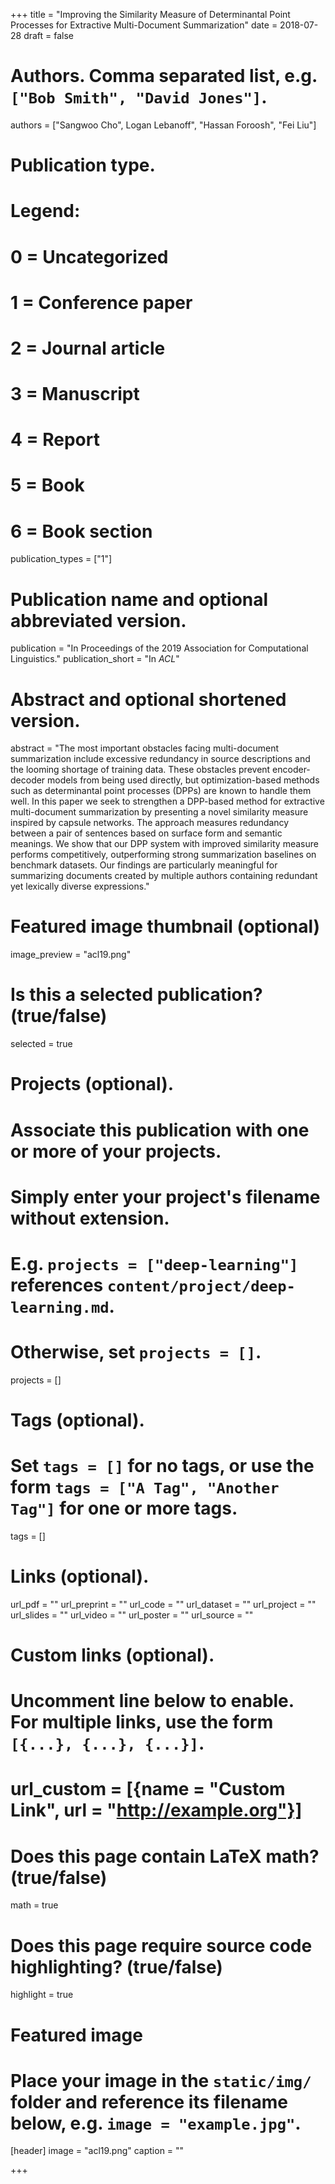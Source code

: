 +++
title = "Improving the Similarity Measure of Determinantal Point Processes for Extractive Multi-Document Summarization"
date = 2018-07-28
draft = false

# Authors. Comma separated list, e.g. `["Bob Smith", "David Jones"]`.
authors = ["Sangwoo Cho", Logan Lebanoff", "Hassan Foroosh",  "Fei Liu"]

# Publication type.
# Legend:
# 0 = Uncategorized
# 1 = Conference paper
# 2 = Journal article
# 3 = Manuscript
# 4 = Report
# 5 = Book
# 6 = Book section
publication_types = ["1"]

# Publication name and optional abbreviated version.
publication = "In Proceedings of the 2019 Association for Computational Linguistics."
publication_short = "In *ACL*"

# Abstract and optional shortened version.
abstract = "The most important obstacles facing multi-document summarization include excessive redundancy in source descriptions and the looming shortage of training data.
These obstacles prevent encoder-decoder models from being used directly, but optimization-based methods such as determinantal point processes (DPPs) are known to handle them well.
In this paper we seek to strengthen a DPP-based method for extractive multi-document summarization by presenting a novel similarity measure inspired by capsule networks. 
The approach measures redundancy between a pair of sentences based on surface form and semantic meanings. 
We show that our DPP system with improved similarity measure performs competitively, outperforming strong summarization baselines on benchmark datasets.
Our findings are particularly meaningful for summarizing documents created by multiple authors containing redundant yet lexically diverse expressions."

# Featured image thumbnail (optional)
image_preview = "acl19.png"

# Is this a selected publication? (true/false)
selected = true

# Projects (optional).
#   Associate this publication with one or more of your projects.
#   Simply enter your project's filename without extension.
#   E.g. `projects = ["deep-learning"]` references `content/project/deep-learning.md`.
#   Otherwise, set `projects = []`.
projects = []

# Tags (optional).
#   Set `tags = []` for no tags, or use the form `tags = ["A Tag", "Another Tag"]` for one or more tags.
tags = []

# Links (optional).
url_pdf = ""
url_preprint = ""
url_code = ""
url_dataset = ""
url_project = ""
url_slides = ""
url_video = ""
url_poster = ""
url_source = ""

# Custom links (optional).
#   Uncomment line below to enable. For multiple links, use the form `[{...}, {...}, {...}]`.
# url_custom = [{name = "Custom Link", url = "http://example.org"}]

# Does this page contain LaTeX math? (true/false)
math = true

# Does this page require source code highlighting? (true/false)
highlight = true

# Featured image
# Place your image in the `static/img/` folder and reference its filename below, e.g. `image = "example.jpg"`.
[header]
image = "acl19.png"
caption = ""

+++


